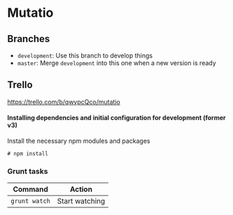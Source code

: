 # Mutatio

## Branches
- `development`: Use this branch to develop things
- `master`: Merge `development` into this one when a new version is ready

## Trello

https://trello.com/b/qwvpcQco/mutatio

#### Installing dependencies and initial configuration for development (former v3)

Install the necessary npm modules and packages
```
# npm install
``` 

### Grunt tasks

Command | Action
------- | ------
`grunt watch` | Start watching

